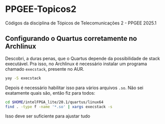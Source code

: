 # PPGEE-Topicos2

Códigos da disciplina de Tópicos de Telecomunicações 2 - PPGEE 2025.1

## Configurando o Quartus corretamente no Archlinux

Descobri, a duras penas, que o Quartus depende da possibilidade de stack executável. Pra isso, no Archlinux é necessário instalar um programa chamado `execstack`, presente no AUR.

```bash
yay -S execstack
```

Depois é necessário habilitar isso para vários arquivos `.so`. Não sei exatamente quais são, então fiz para todos:

```bash
cd $HOME/intelFPGA_lite/20.1/quartus/linux64
find . -type f -name '*.so' | xargs execstack -s
```

Isso deve ser suficiente para ajustar tudo


